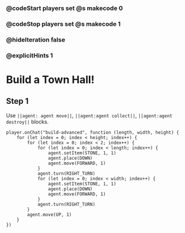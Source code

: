### @codeStart players set @s makecode 0
### @codeStop players set @s makecode 1

### @hideIteration false 
### @explicitHints 1


# Build a Town Hall!

## Step 1
Use ``||agent: agent move||``, ``||agent:agent collect||``, ``||agent:agent destroy||`` blocks.

```template
player.onChat("build-advanced", function (length, width, height) {
    for (let index = 0; index < height; index++) {
        for (let index = 0; index < 2; index++) {
            for (let index = 0; index < length; index++) {
                agent.setItem(STONE, 1, 1)
                agent.place(DOWN)
                agent.move(FORWARD, 1)
            }
            agent.turn(RIGHT_TURN)
            for (let index = 0; index < width; index++) {
                agent.setItem(STONE, 1, 1)
                agent.place(DOWN)
                agent.move(FORWARD, 1)
            }
            agent.turn(RIGHT_TURN)
        }
        agent.move(UP, 1)
    }
})
```
